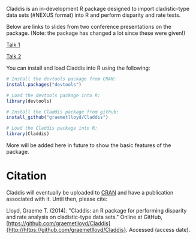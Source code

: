 Claddis is an in-development R package designed to import cladistic-type data sets (#NEXUS format) into R and perform disparity and rate tests.

Below are links to slides from two conference presentations on the package. (Note: the package has changed a lot since these were given!)

[Talk 1](http://www.slideshare.net/graemelloyd/a-new-r-package-for-automating-cladistic-ordination-and-the-effects-of-phylogenetic-signal-on-disparity-measures)

[Talk 2](http://www.slideshare.net/graemelloyd/claddis-a-new-r-package-for-automating-disparity-analyses-based-on-cladistic-datasets)

You can install and load Claddis into R using the following:

```r
# Install the devtools package from CRAN:
install.packages("devtools")

# Load the devtools package into R:
library(devtools)

# Install the Claddis package from github:
install_github("graemetlloyd/Claddis")

# Load the Claddis package into R:
library(Claddis)
```

More will be added here in future to show the basic features of the package.


Citation
========

Claddis will eventually be uploaded to [CRAN](http://cran.r-project.org/) and have a publication associated with it. Until then, please cite:

Lloyd, Graeme T. (2014). "Claddis: an R package for performing disparity and rate analysis on cladistic-type data sets." Online at GitHub, [https://github.com/graemetlloyd/Claddis]{http://https://github.com/graemetlloyd/Claddis}. Accessed (access date).
